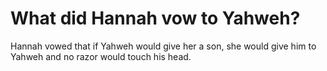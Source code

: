 # What did Hannah vow to Yahweh?

Hannah vowed that if Yahweh would give her a son, she would give him to Yahweh and no razor would touch his head.
